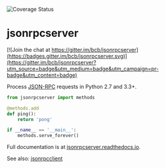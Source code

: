 ![Coverage Status](https://coveralls.io/repos/github/bcb/jsonrpcserver/badge.svg?branch=master)

# jsonrpcserver

[![Join the chat at https://gitter.im/bcb/jsonrpcserver](https://badges.gitter.im/bcb/jsonrpcserver.svg)](https://gitter.im/bcb/jsonrpcserver?utm_source=badge&utm_medium=badge&utm_campaign=pr-badge&utm_content=badge)

Process [JSON-RPC](http://www.jsonrpc.org/) requests in Python 2.7 and 3.3+.

```python
from jsonrpcserver import methods

@methods.add
def ping():
    return 'pong'

if __name__ == '__main__':
    methods.serve_forever()
```

Full documentation is at [jsonrpcserver.readthedocs.io](https://jsonrpcserver.readthedocs.io/).

See also: [jsonrpcclient](https://github.com/bcb/jsonrpcclient)
